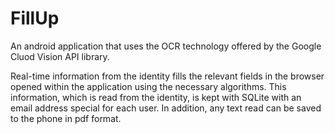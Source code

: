 # FillUp

An android application that uses the OCR technology offered by the Google Cluod Vision API library. 

Real-time information from the identity fills the relevant fields in the browser opened within the application using the necessary algorithms. This information, which is read from the identity, is kept with SQLite with an email address special for each user. In addition, any text read can be saved to the phone in pdf format.
